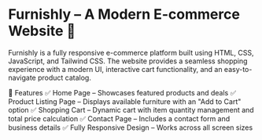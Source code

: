 # Furnishly – A Modern E-commerce Website 🛒
Furnishly is a fully responsive e-commerce platform built using HTML, CSS, JavaScript, and Tailwind CSS. The website provides a seamless shopping experience with a modern UI, interactive cart functionality, and an easy-to-navigate product catalog.

🚀 Features
✅ Home Page – Showcases featured products and deals
✅ Product Listing Page – Displays available furniture with an "Add to Cart" option
✅ Shopping Cart – Dynamic cart with item quantity management and total price calculation
✅ Contact Page – Includes a contact form and business details
✅ Fully Responsive Design – Works across all screen sizes

